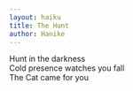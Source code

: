 ```yaml
---
layout: haiku
title: The Hunt
author: Hanike
---
```


Hunt in the darkness<br>
Cold presence watches you fall<br>
The Cat came for you<br>

